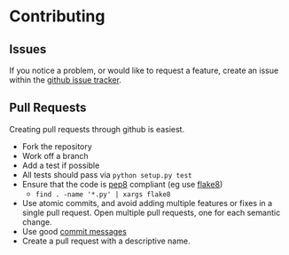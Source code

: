 # Contributing

## Issues

If you notice a problem, or would like to request a feature, create an
issue within the [github issue
tracker](https://github.com/mapzen/tilequeue/issues).

## Pull Requests

Creating pull requests through github is easiest.

* Fork the repository
* Work off a branch
* Add a test if possible
* All tests should pass via `python setup.py test`
* Ensure that the code is
  [pep8](http://legacy.python.org/dev/peps/pep-0008/) compliant (eg
  use [flake8](https://pypi.python.org/pypi/flake8))
  - `find . -name '*.py' | xargs flake8`
* Use atomic commits, and avoid adding multiple features or fixes in a
  single pull request. Open multiple pull requests, one for each
  semantic change.
* Use good [commit messages](http://git-scm.com/book/ch5-2.html)
* Create a pull request with a descriptive name.
